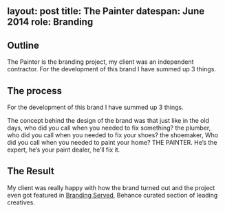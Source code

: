 layout:   post
title:    The Painter
datespan: June 2014
role: Branding
---

## Outline

The Painter is the branding project, my client was an independent contractor.
For the development of this brand I have summed up 3 things.

## The process

For the development of this brand I have summed up 3 things.

The concept behind the design of the brand was that just like in the old days, who did you call when you needed to fix something? the plumber, who did you call when you needed to fix your shoes? the shoemaker, Who did you call when you needed to paint your home? THE PAINTER. He’s the expert, he’s your paint dealer, he’ll fix it.

## The Result

My client was really happy with how the brand turned out and the project even got featured in [Branding Served](http://www.brandingserved.com/gallery/17927415/THE-PAINTER), Behance curated section of leading creatives. 
